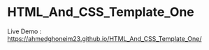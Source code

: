 # HTML_And_CSS_Template_One


Live Demo :
https://ahmedghoneim23.github.io/HTML_And_CSS_Template_One/
